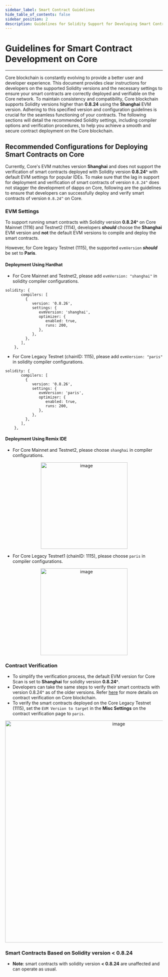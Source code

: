 ```yaml
---
sidebar_label: Smart Contract Guidelines
hide_table_of_contents: false
sidebar_position: 2
description: Guidelines for Solidity Support for Developing Smart Contracts on Core
---
```


# Guidelines for Smart Contract Development on Core 
---

Core blockchain is constantly evolving to provide a better user and developer experience. This document provides clear instructions for developers on the supported Solidity versions and the necessary settings to ensure your smart contracts are correctly deployed and verifiable on the Core network. To maintain consistency and compatibility, Core blockchain supports Solidity versions higher than **0.8.24** using the **Shanghai** EVM version. Adhering to this specified version and configuration guidelines is crucial for the seamless functioning of your contracts. The following sections will detail the recommended Solidity settings, including compiler options and verification procedures, to help you achieve a smooth and secure contract deployment on the Core blockchain.

## Recommended Configurations for Deploying Smart Contracts on Core 

Currently, Core's EVM matches version **Shanghai** and does not support the verification of smart contracts deployed with Solidity version **0.8.24^** with default EVM settings for popular IDEs. To make sure that the lag in support for deployment and verification of smart contracts of version `0.8.24^` does not stagger the development of dapps on Core, following are the guidelines to ensure that developers can successfully deploy and verify smart contracts of version `0.8.24^` on Core.

### EVM Settings

To support running smart contracts with Solidity version **0.8.24^** on Core Mainnet (1116) and Testnet2 (1114), developers **_should_** choose the **Shanghai** EVM version and **not** the default EVM versions to compile and deploy the smart contracts.

However, for Core legacy Testnet (1115), the supported `evmVersion` _**should**_ be set to **Paris**.

#### Deployment Using Hardhat

* For Core Mainnet and Testnet2, please add `evmVersion: "shanghai"` in solidity compiler configurations.

```
solidity: {
       compilers: [
         {
            version: '0.8.26',
            settings: {
               evmVersion: 'shanghai',
               optimizer: {
                  enabled: true,
                  runs: 200,
               },
            },
         },
       ],
    },
```

 * For Core Legacy Testnet (chainID: 1115), please add `evmVersion: "paris"` in solidity compiler configurations.
```
solidity: {
       compilers: [
         {
            version: '0.8.26',
            settings: {
               evmVersion: 'paris',
               optimizer: {
                  enabled: true,
                  runs: 200,
               },
            },
         },
       ],
    },
```

#### Deployment Using Remix IDE

* For Core Mainnet and Testnet2, please choose `shanghai` in compiler configurations.

<p align="center">
<img width="277" alt="image" src="https://github.com/user-attachments/assets/a528a516-8dfe-44bf-a0fc-34814f284cca" />
</p>

* For Core Legacy Testnet1 (chainID: 1115), please choose `paris` in compiler configurations.

<p align="center">
<img width="278" alt="image" src="https://github.com/user-attachments/assets/6042382c-2daa-471d-9723-c7a6ce0b3253" />
</p>

### Contract Verification

* To simplify the verification process, the default EVM version for Core Scan is set to **Shanghai** for solidity version **0.8.24^**.
* Developers can take the same steps to verify their smart contracts with version 0.8.24^ as of the older versions. Refer [here](./contract-verify.md) for more details on contract verification on Core blockchain.
* To verify the smart contracts deployed on the Core Legacy Testnet (1115), set the `EVM Version to target` in the **Misc Settings** on the contract verification page to `paris`.

<p align="center">
<img width="710" alt="image" src="https://github.com/user-attachments/assets/8f2b61f2-72c2-4607-8f64-9e1d1c19960b" />
</p>

### Smart Contracts Based on Solidity version < 0.8.24

* **Note**: smart contracts with solidity version **\< 0.8.24** are unaffected and can operate as usual.
